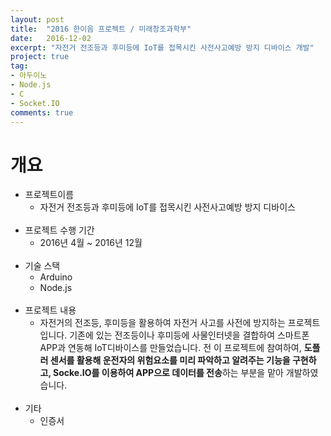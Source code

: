 ```yaml
---
layout: post
title:  "2016 한이음 프로젝트 / 미래창조과학부"
date:   2016-12-02
excerpt: "자전거 전조등과 후미등에 IoT를 접목시킨 사전사고예방 방지 디바이스 개발"
project: true
tag:
- 아두이노
- Node.js
- C
- Socket.IO
comments: true
---
```


# 개요
* 프로젝트이름
    * 자전거 전조등과 후미등에 IoT를 접목시킨 사전사고예방 방지 디바이스  
    <br/>
* 프로젝트 수행 기간
    * 2016년 4월 ~ 2016년 12월  
    <br/>
* 기술 스택
    * Arduino
    * Node.js  
    <br/>
* 프로젝트 내용
    * 자전거의 전조등, 후미등을 활용하여 자전거 사고를 사전에 방지하는 프로젝트 입니다. 기존에 있는 전조등이나 후미등에 사물인터넷을 결합하여 스마트폰 APP과 연동해 IoT디바이스를 만들었습니다. 전 이 프로젝트에 참여하여, **도플러 센서를 활용해 운전자의 위험요소를 미리 파악하고 알려주는 기능을 구현하고, Socke.IO를 이용하여 APP으로 데이터를 전송**하는 부분을 맡아 개발하였습니다.  
    <br/> 
* 기타
    * 인증서
